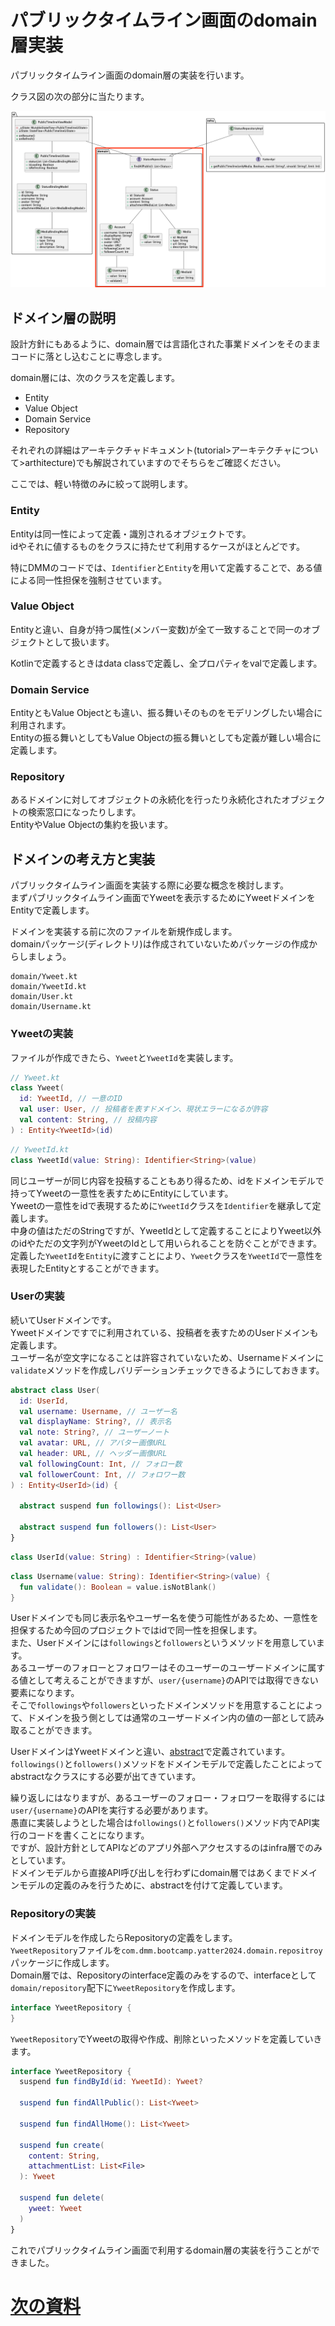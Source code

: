 # パブリックタイムライン画面のdomain層実装
パブリックタイムライン画面のdomain層の実装を行います。  

クラス図の次の部分に当たります。  

![public_timeline_domain](../../image/2/public_timeline_class_domain.png)

## ドメイン層の説明
設計方針にもあるように、domain層では言語化された事業ドメインをそのままコードに落とし込むことに専念します。  

domain層には、次のクラスを定義します。  
- Entity
- Value Object
- Domain Service
- Repository

それぞれの詳細はアーキテクチャドキュメント(tutorial>アーキテクチャについて>arthitecture)でも解説されていますのでそちらをご確認ください。  

ここでは、軽い特徴のみに絞って説明します。  

### Entity
Entityは同一性によって定義・識別されるオブジェクトです。  
idやそれに値するものをクラスに持たせて利用するケースがほとんどです。  

特にDMMのコードでは、`Identifier`と`Entity`を用いて定義することで、ある値による同一性担保を強制させています。  

### Value Object
Entityと違い、自身が持つ属性(メンバー変数)が全て一致することで同一のオブジェクトとして扱います。  

Kotlinで定義するときはdata classで定義し、全プロパティをvalで定義します。  

### Domain Service
EntityともValue Objectとも違い、振る舞いそのものをモデリングしたい場合に利用されます。  
Entityの振る舞いとしてもValue Objectの振る舞いとしても定義が難しい場合に定義します。  

### Repository
あるドメインに対してオブジェクトの永続化を行ったり永続化されたオブジェクトの検索窓口になったりします。  
EntityやValue Objectの集約を扱います。  

## ドメインの考え方と実装
パブリックタイムライン画面を実装する際に必要な概念を検討します。  
まずパブリックタイムライン画面でYweetを表示するためにYweetドメインをEntityで定義します。  

ドメインを実装する前に次のファイルを新規作成します。  
domainパッケージ(ディレクトリ)は作成されていないためパッケージの作成からしましょう。  

```
domain/Yweet.kt
domain/YweetId.kt
domain/User.kt
domain/Username.kt
```

### Yweetの実装
ファイルが作成できたら、`Yweet`と`YweetId`を実装します。  

```Kotlin
// Yweet.kt
class Yweet(
  id: YweetId, // 一意のID
  val user: User, // 投稿者を表すドメイン、現状エラーになるが許容
  val content: String, // 投稿内容
) : Entity<YweetId>(id)
```

```Kotlin
// YweetId.kt
class YweetId(value: String): Identifier<String>(value)
```

同じユーザーが同じ内容を投稿することもあり得るため、idをドメインモデルで持ってYweetの一意性を表すためにEntityにしています。  
Yweetの一意性をidで表現するために`YweetId`クラスを`Identifier`を継承して定義します。  
中身の値はただのStringですが、YweetIdとして定義することによりYweet以外のidやただの文字列がYweetのIdとして用いられることを防ぐことができます。  
定義した`YweetId`を`Entity`に渡すことにより、`Yweet`クラスを`YweetId`で一意性を表現したEntityとすることができます。  

### Userの実装

続いてUserドメインです。  
Yweetドメインですでに利用されている、投稿者を表すためのUserドメインも定義します。  
ユーザー名が空文字になることは許容されていないため、Usernameドメインに`validate`メソッドを作成しバリデーションチェックできるようにしておきます。  

```Kotlin
abstract class User(
  id: UserId,
  val username: Username, // ユーザー名
  val displayName: String?, // 表示名
  val note: String?, // ユーザーノート
  val avatar: URL, // アバター画像URL
  val header: URL, // ヘッダー画像URL
  val followingCount: Int, // フォロー数
  val followerCount: Int, // フォロワー数
) : Entity<UserId>(id) {

  abstract suspend fun followings(): List<User>

  abstract suspend fun followers(): List<User>
}
```

```Kotlin
class UserId(value: String) : Identifier<String>(value)
```

```Kotlin
class Username(value: String): Identifier<String>(value) {
  fun validate(): Boolean = value.isNotBlank()
}
```

Userドメインでも同じ表示名やユーザー名を使う可能性があるため、一意性を担保するため今回のプロジェクトではidで同一性を担保します。  
また、Userドメインには`followings`と`followers`というメソッドを用意しています。  
あるユーザーのフォローとフォロワーはそのユーザーのユーザードメインに属する値として考えることができますが、`user/{username}`のAPIでは取得できない要素になります。  
そこで`followings`や`followers`といったドメインメソッドを用意することによって、ドメインを扱う側としては通常のユーザードメイン内の値の一部として読み取ることができます。  

UserドメインはYweetドメインと違い、[abstract](https://kotlinlang.org/docs/classes.html#abstract-classes)で定義されています。  
`followings()`と`followers()`メソッドをドメインモデルで定義したことによってabstractなクラスにする必要が出てきています。  

繰り返しにはなりますが、あるユーザーのフォロー・フォロワーを取得するには`user/{username}`のAPIを実行する必要があります。  
愚直に実装しようとした場合は`followings()`と`followers()`メソッド内でAPI実行のコードを書くことになります。  
ですが、設計方針としてAPIなどのアプリ外部へアクセスするのはinfra層でのみとしています。  
ドメインモデルから直接API呼び出しを行わずにdomain層ではあくまでドメインモデルの定義のみを行うために、abstractを付けて定義しています。  

### Repositoryの実装

ドメインモデルを作成したらRepositoryの定義をします。  
`YweetRepository`ファイルを`com.dmm.bootcamp.yatter2024.domain.repositroy`パッケージに作成します。  
Domain層では、Repositoryのinterface定義のみをするので、interfaceとして`domain/repository`配下に`YweetRepository`を作成します。  

```Kotlin
interface YweetRepository {
}
```

`YweetRepository`でYweetの取得や作成、削除といったメソッドを定義していきます。  

```Kotlin
interface YweetRepository {
  suspend fun findById(id: YweetId): Yweet?

  suspend fun findAllPublic(): List<Yweet>

  suspend fun findAllHome(): List<Yweet>

  suspend fun create(
    content: String,
    attachmentList: List<File>
  ): Yweet

  suspend fun delete(
    yweet: Yweet
  )
}
```

これでパブリックタイムライン画面で利用するdomain層の実装を行うことができました。  

# [次の資料](./2_infra層実装.md)
